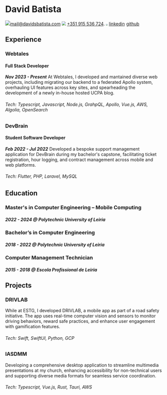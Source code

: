 # David Batista
<img src="https://utfs.io/f/d64c6860-528c-42d1-92ad-06ac5fa2526f-1zo3b.png" style="zoom:100%;" />[mail@davidsbatista.com](mailto:mail@davidsbatista.com)  <img src="https://utfs.io/f/964b4faa-b729-41e7-9485-ea92ff30facd-1rhq3y.png" style="zoom:80%;" /> [+351 915 536 724](+351915536724).  <img src="https://content.linkedin.com/content/dam/me/business/en-us/amp/brand-site/v2/bg/LI-Bug.svg.original.svg" style="zoom:33%;" /> [linkedin](https://linkedin.com/in/david-simoes-batista/)  <img src="https://github.githubassets.com/assets/GitHub-Mark-ea2971cee799.png" style="zoom:5%;" />[github](https://github.com/XmeDavid)

## Experience

### Webtales
#### Full Stack Developer
**_Nov 2023 - Present_**
At Webtales, I developed and mantained diverse web projects, including migrating our backend to a federated Apollo system, overhauling UI features across key sites, and spearheading the development of a newly in-house hosted UCPA blog.
###### Tech: _Typescript, Javascript, Node.js, GrahpQL, Apollo, Vue.js, AWS, Algolia, OpenSearch_
### DevBrain
#### Student Software Developer
**_Feb 2022 - Jul 2022_**
Developed a bespoke support management application for DevBrain during my bachelor's capstone, facilitating ticket registration, hour logging, and contract management across mobile and web platforms.

###### Tech: _Flutter, PHP, Laravel, MySQL_

## Education

### Master's in Computer Engineering – Mobile Computing
##### _2022 - 2024_ @ Polytechnic University of Leiria
### Bachelor’s in Computer Engineering
##### _2018 - 2022_ @ Polytechnic University of Leiria
### Computer Management Technician
##### _2015 - 2018_ @ Escola Profissional de Leiria
## Projects

### DRIVLAB
While at ESTG, I developed DRIVLAB, a mobile app as part of a road safety initiative. The app uses real-time computer vision and sensors to monitor driving behaviors, reward safe practices, and enhance user engagement with gamification features.
###### Tech: _Swift, SwiftUI, Python, GCP_

### IASDMM
Developing a comprehensive desktop application to streamline multimedia presentations at my church, enhancing accessibility for non-technical users and supporting diverse media formats for seamless service coordination.
###### Tech: _Typescript, Vue.js, Rust, Tauri, AWS_
